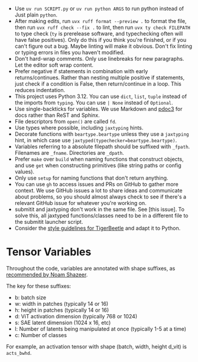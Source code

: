 - Use `uv run SCRIPT.py` or `uv run python ARGS` to run python instead of Just plain `python`.
- After making edits, run `uvx ruff format --preview .` to format the file, then run `uvx ruff check --fix .` to lint, then run `uvx ty check FILEPATH` to type check (`ty` is prerelease software, and typechecking often will have false positives). Only do this if you think you're finished, or if you can't figure out a bug. Maybe linting will make it obvious. Don't fix linting or typing errors in files you haven't modified.
- Don't hard-wrap comments. Only use linebreaks for new paragraphs. Let the editor soft wrap content.
- Prefer negative if statements in combination with early returns/continues. Rather than nesting multiple positive if statements, just check if a condition is False, then return/continue in a loop. This reduces indentation.
- This project uses Python 3.12. You can use `dict`, `list`, `tuple` instead of the imports from `typing`. You can use `| None` instead of `Optional`.
- Use single-backticks for variables. We use Markdown and [pdoc3](https://pdoc3.github.io/pdoc/) for docs rather than ReST and Sphinx.
- File descriptors from `open()` are called `fd`.
- Use types where possible, including `jaxtyping` hints.
- Decorate functions with `beartype.beartype` unless they use a `jaxtyping` hint, in which case use `jaxtyped(typechecker=beartype.beartype)`.
- Variables referring to a absolute filepath should be suffixed with `_fpath`. Filenames are `_fname`. Directories are `_dpath`.
- Prefer `make` over `build` when naming functions that construct objects, and use `get` when constructing primitives (like string paths or config values).
- Only use `setup` for naming functions that don't return anything.
- You can use `gh` to access issues and PRs on GitHub to gather more context. We use GitHub issues a lot to share ideas and communicate about problems, so you should almost always check to see if there's a relevant GitHub issue for whatever you're working on.
- submitit and jaxtyping don't work in the same file. See [this issue]. To solve this, all jaxtyped functions/classes need to be in a different file to the submitit launcher script.
- Consider the [style guidelines for TigerBeetle](https://github.com/tigerbeetle/tigerbeetle/blob/main/docs/TIGER_STYLE.md) and adapt it to Python.

# Tensor Variables

Throughout the code, variables are annotated with shape suffixes, as [recommended by Noam Shazeer](https://medium.com/@NoamShazeer/shape-suffixes-good-coding-style-f836e72e24fd).

The key for these suffixes:

* b: batch size
* w: width in patches (typically 14 or 16)
* h: height in patches (typically 14 or 16)
* d: ViT activation dimension (typically 768 or 1024)
* s: SAE latent dimension (1024 x 16, etc)
* l: Number of latents being manipulated at once (typically 1-5 at a time)
* c: Number of classes

For example, an activation tensor with shape (batch, width, height d_vit) is `acts_bwhd`.
